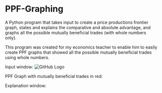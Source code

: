 # PPF-Graphing
A Python program that takes input to create a price productions frontier graph, states and explains the comparative and absolute advantage, and graphs all the possible mutually beneficial trades (with whole numbers only). 


This program was created for my economics teacher to enable him to easily create PPF graphs that showed all the possible mutually beneficial trades using whole numbers. 


Input window:
![GitHub Logo](/images/logo.png)

PPF Graph with mutually beneficial trades in red:


Explanation window:

